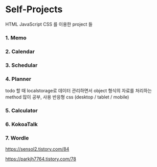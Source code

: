 # Self-Projects

HTML JavaScript CSS 를 이용한 project 들

### 1. Memo

### 2. Calendar

### 3. Schedular

### 4. Planner

todo 할 때 localstorage로 데이터 관리하면서 object 형식의 자료를 처리하는 method 많이 공부, 사용
반응형 css (desktop / tablet / mobile)

### 5. Calculator

### 6. KokoaTalk

### 7. Wordle

https://sensol2.tistory.com/84

https://parkjh7764.tistory.com/78
